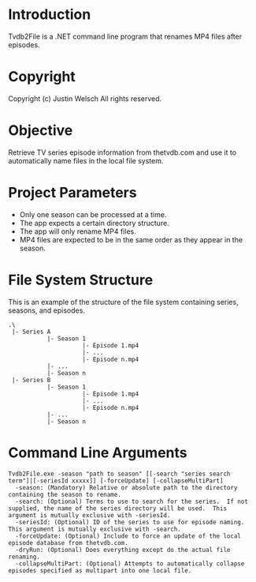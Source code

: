 # Introduction
Tvdb2File is a .NET command line program that renames MP4 files after episodes.

# Copyright
Copyright (c) Justin Welsch
All rights reserved.

# Objective
Retrieve TV series episode information from thetvdb.com and use it to automatically name files in the local file system.

# Project Parameters
- Only one season can be processed at a time.
- The app expects a certain directory structure.
- The app will only rename MP4 files.
- MP4 files are expected to be in the same order as they appear in the season.

# File System Structure
This is an example of the structure of the file system containing series, seasons, and episodes.

```
.\
 |- Series A
           |- Season 1
                     |- Episode 1.mp4
                     |- ...
                     |- Episode n.mp4
           |- ...
           |- Season n
 |- Series B
           |- Season 1
                     |- Episode 1.mp4
                     |- ...
                     |- Episode n.mp4
           |- ...
           |- Season n
```

# Command Line Arguments

```
Tvdb2File.exe -season "path to season" [[-search "series search term"]|[-seriesId xxxxx]] [-forceUpdate] [-collapseMultiPart]
  -season: (Mandatory) Relative or absolute path to the directory containing the season to rename.
  -search: (Optional) Terms to use to search for the series.  If not supplied, the name of the series directory will be used.  This argument is mutually exclusive with -seriesId.
  -seriesId: (Optional) ID of the series to use for episode naming.  This argument is mutually exclusive with -search.
  -forceUpdate: (Optional) Include to force an update of the local episode database from thetvdb.com.
  -dryRun: (Optional) Does everything except do the actual file renaming.
  -collapseMultiPart: (Optional) Attempts to automatically collapse episodes specified as multipart into one local file.
```
